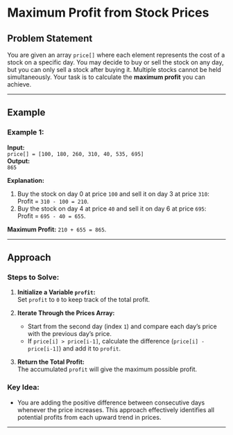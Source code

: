 # Maximum Profit from Stock Prices

## Problem Statement

You are given an array `price[]` where each element represents the cost of a stock on a specific day. You may decide to buy or sell the stock on any day, but you can only sell a stock after buying it. Multiple stocks cannot be held simultaneously. Your task is to calculate the **maximum profit** you can achieve.

---

## Example

### Example 1:
**Input:**  
`price[] = [100, 180, 260, 310, 40, 535, 695]`  
**Output:**  
`865`  

**Explanation:**  
1. Buy the stock on day 0 at price `100` and sell it on day 3 at price `310`:  
   Profit = `310 - 100 = 210`.
2. Buy the stock on day 4 at price `40` and sell it on day 6 at price `695`:  
   Profit = `695 - 40 = 655`.  
   
**Maximum Profit:** `210 + 655 = 865`.

---

## Approach

### Steps to Solve:
1. **Initialize a Variable `profit`:**  
   Set `profit` to `0` to keep track of the total profit.

2. **Iterate Through the Prices Array:**  
   - Start from the second day (index `1`) and compare each day’s price with the previous day’s price.
   - If `price[i] > price[i-1]`, calculate the difference (`price[i] - price[i-1]`) and add it to `profit`.

3. **Return the Total Profit:**  
   The accumulated `profit` will give the maximum possible profit.

### Key Idea:
- You are adding the positive difference between consecutive days whenever the price increases. This approach effectively identifies all potential profits from each upward trend in prices.

---





